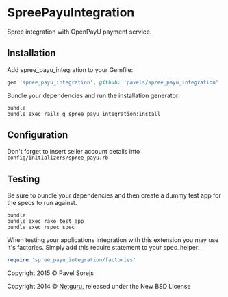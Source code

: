 SpreePayuIntegration
====================

Spree integration with OpenPayU payment service.

Installation
------------

Add spree_payu_integration to your Gemfile:

```ruby
gem 'spree_payu_integration', github: 'pavels/spree_payu_integration'
```

Bundle your dependencies and run the installation generator:

```shell
bundle
bundle exec rails g spree_payu_integration:install
```

Configuration
-------------

Don't forget to insert seller account details into `config/initializers/spree_payu.rb`

Testing
-------

Be sure to bundle your dependencies and then create a dummy test app for the specs to run against.

```shell
bundle
bundle exec rake test_app
bundle exec rspec spec
```

When testing your applications integration with this extension you may use it's factories.
Simply add this require statement to your spec_helper:

```ruby
require 'spree_payu_integration/factories'
```

Copyright  2015 © Pavel Sorejs

Copyright  2014 © [Netguru](https://netguru.co), released under the New BSD License
